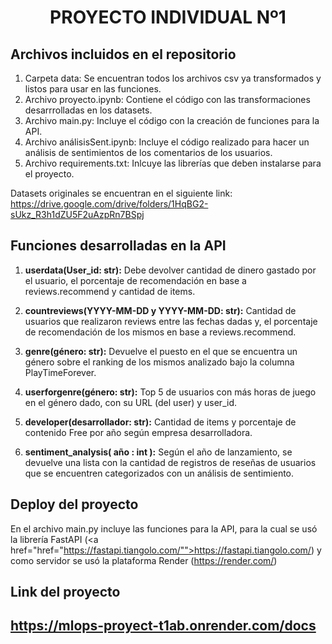 <h1 align="center">PROYECTO INDIVIDUAL Nº1</h1>

## Archivos incluidos en el repositorio

1. Carpeta data: Se encuentran todos los archivos csv ya transformados y listos para usar en las funciones.
2. Archivo proyecto.ipynb: Contiene el código con las transformaciones desarrrolladas en los datasets.
3. Archivo main.py: Incluye el código con la creación de funciones para la API.
4. Archivo análisisSent.ipynb: Incluye el código realizado para hacer un análisis de sentimientos de los comentarios de los usuarios.
5. Archivo requirements.txt: Inlcuye las librerías que deben instalarse para el proyecto.

Datasets originales se encuentran en el siguiente link: <a href="https://drive.google.com/drive/folders/1HqBG2-sUkz_R3h1dZU5F2uAzpRn7BSpj">https://drive.google.com/drive/folders/1HqBG2-sUkz_R3h1dZU5F2uAzpRn7BSpj</a>
   
## Funciones desarrolladas en la API

1. **userdata(User_id: str):** Debe devolver cantidad de dinero gastado por el usuario, el porcentaje de recomendación en base a reviews.recommend y cantidad de items.

2. **countreviews(YYYY-MM-DD y YYYY-MM-DD: str):** Cantidad de usuarios que realizaron reviews entre las fechas dadas y, el porcentaje de recomendación de los mismos en base a reviews.recommend.

3. **genre(género: str):** Devuelve el puesto en el que se encuentra un género sobre el ranking de los mismos analizado bajo la columna PlayTimeForever.

4. **userforgenre(género: str):** Top 5 de usuarios con más horas de juego en el género dado, con su URL (del user) y user_id.

6. **developer(desarrollador: str):** Cantidad de items y porcentaje de contenido Free por año según empresa desarrolladora.

7. **sentiment_analysis( año : int ):** Según el año de lanzamiento, se devuelve una lista con la cantidad de registros de reseñas de usuarios que se encuentren categorizados con un análisis de sentimiento.

## Deploy del proyecto

   En el archivo main.py incluye las funciones para la API, para la cual se usó la librería FastAPI (<a href="href="https://fastapi.tiangolo.com/"">https://fastapi.tiangolo.com/</a>) y como      servidor se usó la plataforma Render (<a href="https://render.com/">https://render.com/</a>)

## Link del proyecto

   <h2><a href="https://mlops-proyect-t1ab.onrender.com/docs">https://mlops-proyect-t1ab.onrender.com/docs</a></h2>
   
